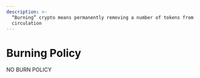 ```yaml
---
description: >-
  “Burning” crypto means permanently removing a number of tokens from
  circulation
---
```


# Burning Policy

NO BURN POLICY
